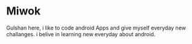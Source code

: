 # Miwok
Gulshan here, i like to code android Apps and give myself everyday new challanges.
i belive in learning new everyday about android.
